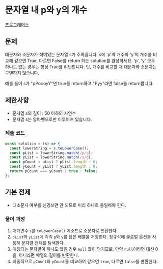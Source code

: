 # 문자열 내 p와 y의 개수

[프로그래머스](https://programmers.co.kr/learn/courses/30/lessons/12916)

## 문제

대문자와 소문자가 섞여있는 문자열 s가 주어집니다. s에 'p'의 개수와 'y'의 개수를 비교해 같으면 True, 다르면 False를 return 하는 solution를 완성하세요. 'p', 'y' 모두 하나도 없는 경우는 항상 True를 리턴합니다. 단, 개수를 비교할 때 대문자와 소문자는 구별하지 않습니다.

예를 들어 s가 "pPoooyY"면 true를 return하고 "Pyy"라면 false를 return합니다.

## 제한사항

- 문자열 s의 길이 : 50 이하의 자연수
- 문자열 s는 알파벳으로만 이루어져 있습니다.

### 제출 코드

```javascript
const solution = (s) => {
  const lowerString = s.toLowerCase();
  const pList = lowerString.match(/p/g);
  const yList = lowerString.match(/y/g);
  const pCount = pList ? pList.length : 0;
  const yCount = yList ? yList.length : 0;
  return pCount === yCount ? true : false;
};
```

## 기본 전제

- 대소문자 여부를 신경쓰면 안 되므로 미리 하나로 통일해야 한다.

### 풀이 과정

1. 매개변수 `s`를 `toLowerCase()` 메소드로 소문자로 변환한다.
2. `pList`와 `yList`에 각각 `p`와 `y`를 담은 배열을 저장한다. 정규식에 글로벌 옵션을 사용해 문자열 전체를 탐색한다.
3. 매칭되는 문자열이 하나도 없을 경우 `null` 값이 담기므로, 만약 `null`이라면 대신 0을, 아니라면 배열의 길이를 반환한다.
4. 최종적으로 `pCount`와 `yCount`를 비교하여 같으면 `true`, 다르면 `false`를 반환한다.
